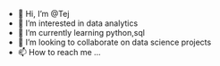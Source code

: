 - 👋 Hi, I’m @Tej
- 👀 I’m interested in data analytics
- 🌱 I’m currently learning python,sql
- 💞️ I’m looking to collaborate on data science projects
- 📫 How to reach me ...

<!---
Tej-99/Tej-99 is a ✨ special ✨ repository because its `README.md` (this file) appears on your GitHub profile.
You can click the Preview link to take a look at your changes.
--->
